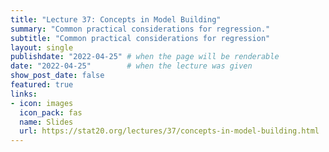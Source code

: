 ```yaml
---
title: "Lecture 37: Concepts in Model Building"
summary: "Common practical considerations for regression."
subtitle: "Common practical considerations for regression"
layout: single
publishdate: "2022-04-25" # when the page will be renderable
date: "2022-04-25"        # when the lecture was given
show_post_date: false
featured: true
links:
- icon: images
  icon_pack: fas
  name: Slides
  url: https://stat20.org/lectures/37/concepts-in-model-building.html
---
```


